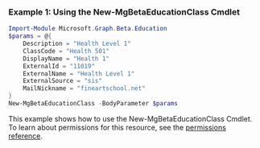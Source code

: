 ### Example 1: Using the New-MgBetaEducationClass Cmdlet
```powershell
Import-Module Microsoft.Graph.Beta.Education
$params = @{
	Description = "Health Level 1"
	ClassCode = "Health 501"
	DisplayName = "Health 1"
	ExternalId = "11019"
	ExternalName = "Health Level 1"
	ExternalSource = "sis"
	MailNickname = "fineartschool.net"
}
New-MgBetaEducationClass -BodyParameter $params
```
This example shows how to use the New-MgBetaEducationClass Cmdlet.
To learn about permissions for this resource, see the [permissions reference](/graph/permissions-reference).
